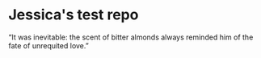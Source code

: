 # Jessica's test repo

“It was inevitable: the scent of bitter almonds always reminded him of the fate of unrequited love.”
